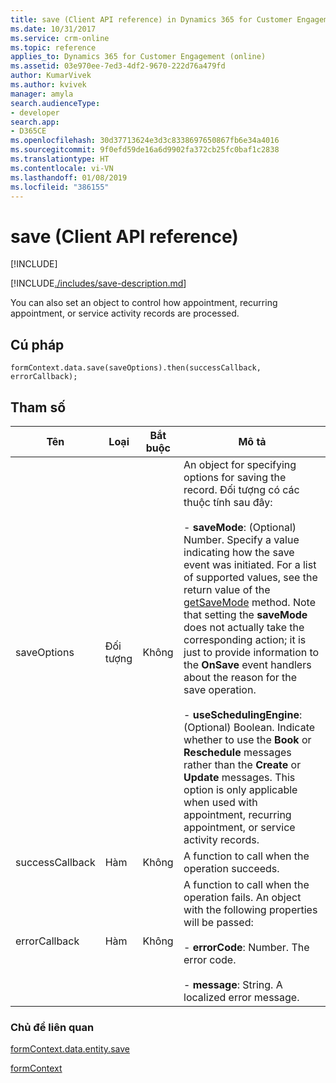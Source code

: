 ```yaml
---
title: save (Client API reference) in Dynamics 365 for Customer Engagement| MicrosoftDocs
ms.date: 10/31/2017
ms.service: crm-online
ms.topic: reference
applies_to: Dynamics 365 for Customer Engagement (online)
ms.assetid: 03e970ee-7ed3-4df2-9670-222d76a479fd
author: KumarVivek
ms.author: kvivek
manager: amyla
search.audienceType:
- developer
search.app:
- D365CE
ms.openlocfilehash: 30d37713624e3d3c8338697650867fb6e34a4016
ms.sourcegitcommit: 9f0efd59de16a6d9902fa372cb25fc0baf1c2838
ms.translationtype: HT
ms.contentlocale: vi-VN
ms.lasthandoff: 01/08/2019
ms.locfileid: "386155"
---
```

# <a name="save-client-api-reference"></a>save (Client API reference)

[!INCLUDE[](../../../../includes/cc_applies_to_update_9_0_0.md)]

[!INCLUDE[./includes/save-description.md](./includes/save-description.md)]

You can also set an object to control how appointment, recurring appointment, or service activity records are processed.

## <a name="syntax"></a>Cú pháp

`formContext.data.save(saveOptions).then(successCallback, errorCallback);`

## <a name="parameters"></a>Tham số

|Tên|Loại|Bắt buộc|Mô tả|
|--|--|--|--|
|saveOptions|Đối tượng|Không|An object for specifying options for saving the record. Đối tượng có các thuộc tính sau đây:<br/><br/>- **saveMode**: (Optional) Number. Specify a value indicating how the save event was initiated. For a list of supported values, see the return value of the [getSaveMode](../save-event-arguments/getsavemode.md) method. Note that setting the **saveMode** does not actually take the corresponding action; it is just to provide information to the **OnSave** event handlers about the reason for the save operation.<br/><br/>- **useSchedulingEngine**: (Optional) Boolean. Indicate whether to use the **Book** or **Reschedule** messages rather than the **Create** or **Update** messages. This option is only applicable when used with appointment, recurring appointment, or service activity records.|
|successCallback|Hàm|Không|A function to call when the operation succeeds.|
|errorCallback|Hàm|Không|A function to call when the operation fails. An object with the following properties will be passed:<br/><br/>- **errorCode**: Number. The error code.<br/><br/>- **message**: String. A localized error message.|


### <a name="related-topics"></a>Chủ đề liên quan

[formContext.data.entity.save](../formContext-data-entity/save.md)

[formContext](../../clientapi-form-context.md)

